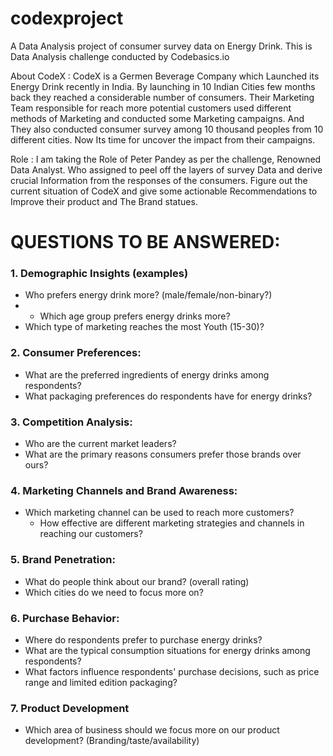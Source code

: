 # codexproject
A Data Analysis project of consumer survey data on Energy Drink. This is Data Analysis challenge conducted by Codebasics.io


About CodeX :
	CodeX is a Germen Beverage Company which Launched its Energy Drink recently in India. By launching in 10 Indian Cities few months back they reached a considerable number of consumers. Their Marketing Team responsible for reach more potential customers used different methods of Marketing and conducted some Marketing campaigns. And They also conducted consumer survey among 10 thousand peoples from 10 different cities. Now Its time for uncover the impact from their campaigns.

Role :
	I am taking the Role of Peter Pandey as per the challenge, Renowned Data Analyst. Who assigned to peel off the layers of survey Data and derive crucial Information from the responses of the consumers. Figure out the current situation of CodeX and give some actionable Recommendations to Improve their product and The Brand statues.

# __QUESTIONS TO BE ANSWERED:__
### 1. Demographic Insights (examples)
  * Who prefers energy drink more? (male/female/non-binary?)
  * * Which age group prefers energy drinks more?
  * Which type of marketing reaches the most Youth (15-30)?

### 2. Consumer Preferences:
  * What are the preferred ingredients of energy drinks among respondents?
  *  What packaging preferences do respondents have for energy drinks?

### 3. Competition Analysis:
  * Who are the current market leaders?
  *  What are the primary reasons consumers prefer those brands over ours?

### 4. Marketing Channels and Brand Awareness:
* Which marketing channel can be used to reach more customers?
  * How effective are different marketing strategies and channels in reaching our 
  customers?

### 5. Brand Penetration:
* What do people think about our brand? (overall rating)
*  Which cities do we need to focus more on?

### 6. Purchase Behavior:
* Where do respondents prefer to purchase energy drinks?
*  What are the typical consumption situations for energy drinks among 
  respondents?
* What factors influence respondents' purchase decisions, such as price range and 
  limited edition packaging?

### 7. Product Development
  * Which area of business should we focus more on our product development? 
  (Branding/taste/availability)

